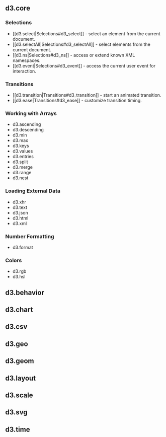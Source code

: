 ## d3.core

### Selections

* [[d3.select|Selections#d3_select]] - select an element from the current document.
* [[d3.selectAll|Selections#d3_selectAll]] - select elements from the current document.
* [[d3.ns|Selections#d3_ns]] - access or extend known XML namespaces.
* [[d3.event|Selections#d3_event]] - access the current user event for interaction.

### Transitions

* [[d3.transition|Transitions#d3_transition]] - start an animated transition.
* [[d3.ease|Transitions#d3_ease]] - customize transition timing.

### Working with Arrays

* d3.ascending
* d3.descending
* d3.min
* d3.max
* d3.keys
* d3.values
* d3.entries
* d3.split
* d3.merge
* d3.range
* d3.nest

### Loading External Data

* d3.xhr
* d3.text
* d3.json
* d3.html
* d3.xml

### Number Formatting

* d3.format

### Colors

* d3.rgb
* d3.hsl

## d3.behavior

## d3.chart

## d3.csv

## d3.geo

## d3.geom

## d3.layout

## d3.scale

## d3.svg

## d3.time
